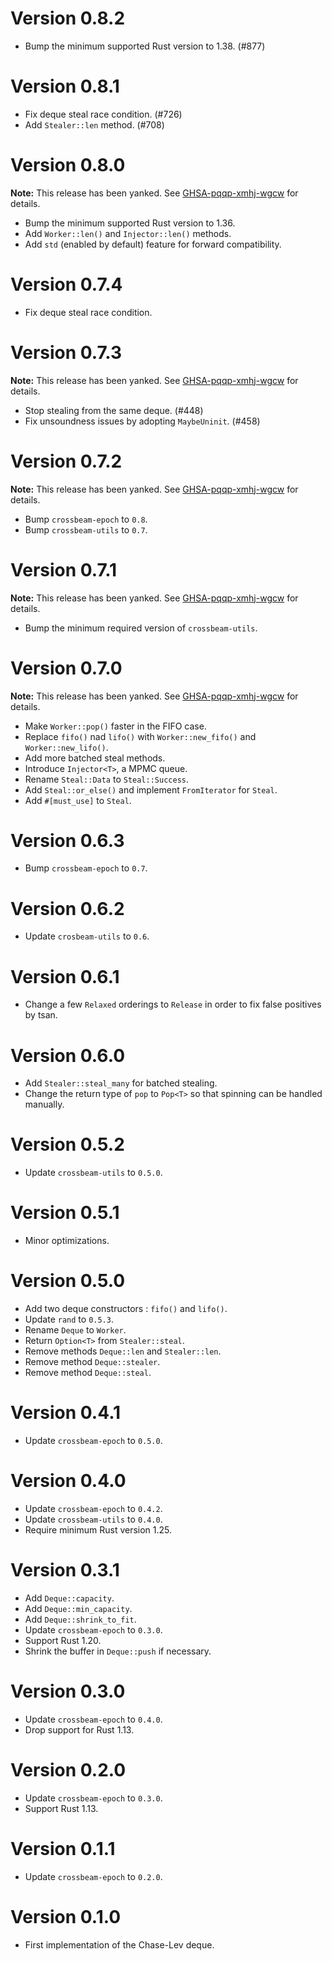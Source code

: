 # Version 0.8.2

- Bump the minimum supported Rust version to 1.38. (#877)

# Version 0.8.1

- Fix deque steal race condition. (#726)
- Add `Stealer::len` method. (#708)

# Version 0.8.0

**Note:** This release has been yanked. See [GHSA-pqqp-xmhj-wgcw](https://github.com/crossbeam-rs/crossbeam/security/advisories/GHSA-pqqp-xmhj-wgcw) for details.

- Bump the minimum supported Rust version to 1.36.
- Add `Worker::len()` and `Injector::len()` methods.
- Add `std` (enabled by default) feature for forward compatibility.

# Version 0.7.4

- Fix deque steal race condition.

# Version 0.7.3

**Note:** This release has been yanked. See [GHSA-pqqp-xmhj-wgcw](https://github.com/crossbeam-rs/crossbeam/security/advisories/GHSA-pqqp-xmhj-wgcw) for details.

- Stop stealing from the same deque. (#448)
- Fix unsoundness issues by adopting `MaybeUninit`. (#458)

# Version 0.7.2

**Note:** This release has been yanked. See [GHSA-pqqp-xmhj-wgcw](https://github.com/crossbeam-rs/crossbeam/security/advisories/GHSA-pqqp-xmhj-wgcw) for details.

- Bump `crossbeam-epoch` to `0.8`.
- Bump `crossbeam-utils` to `0.7`.

# Version 0.7.1

**Note:** This release has been yanked. See [GHSA-pqqp-xmhj-wgcw](https://github.com/crossbeam-rs/crossbeam/security/advisories/GHSA-pqqp-xmhj-wgcw) for details.

- Bump the minimum required version of `crossbeam-utils`.

# Version 0.7.0

**Note:** This release has been yanked. See [GHSA-pqqp-xmhj-wgcw](https://github.com/crossbeam-rs/crossbeam/security/advisories/GHSA-pqqp-xmhj-wgcw) for details.

- Make `Worker::pop()` faster in the FIFO case.
- Replace `fifo()` nad `lifo()` with `Worker::new_fifo()` and `Worker::new_lifo()`.
- Add more batched steal methods.
- Introduce `Injector<T>`, a MPMC queue.
- Rename `Steal::Data` to `Steal::Success`.
- Add `Steal::or_else()` and implement `FromIterator` for `Steal`.
- Add `#[must_use]` to `Steal`.

# Version 0.6.3

- Bump `crossbeam-epoch` to `0.7`.

# Version 0.6.2

- Update `crosbeam-utils` to `0.6`.

# Version 0.6.1

- Change a few `Relaxed` orderings to `Release` in order to fix false positives by tsan.

# Version 0.6.0

- Add `Stealer::steal_many` for batched stealing.
- Change the return type of `pop` to `Pop<T>` so that spinning can be handled manually.

# Version 0.5.2

- Update `crossbeam-utils` to `0.5.0`.

# Version 0.5.1

- Minor optimizations.

# Version 0.5.0

- Add two deque constructors : `fifo()` and `lifo()`.
- Update `rand` to `0.5.3`.
- Rename `Deque` to `Worker`.
- Return `Option<T>` from `Stealer::steal`.
- Remove methods `Deque::len` and `Stealer::len`.
- Remove method `Deque::stealer`.
- Remove method `Deque::steal`.

# Version 0.4.1

- Update `crossbeam-epoch` to `0.5.0`.

# Version 0.4.0

- Update `crossbeam-epoch` to `0.4.2`.
- Update `crossbeam-utils` to `0.4.0`.
- Require minimum Rust version 1.25.

# Version 0.3.1

- Add `Deque::capacity`.
- Add `Deque::min_capacity`.
- Add `Deque::shrink_to_fit`.
- Update `crossbeam-epoch` to `0.3.0`.
- Support Rust 1.20.
- Shrink the buffer in `Deque::push` if necessary.

# Version 0.3.0

- Update `crossbeam-epoch` to `0.4.0`.
- Drop support for Rust 1.13.

# Version 0.2.0

- Update `crossbeam-epoch` to `0.3.0`.
- Support Rust 1.13.

# Version 0.1.1

- Update `crossbeam-epoch` to `0.2.0`.

# Version 0.1.0

- First implementation of the Chase-Lev deque.
